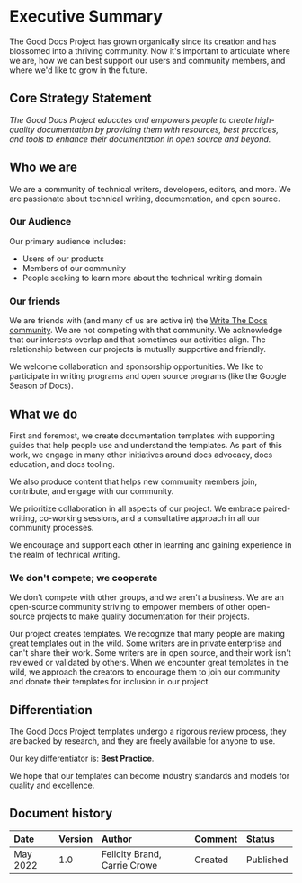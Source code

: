 # Executive Summary

The Good Docs Project has grown organically since its creation and has blossomed into a thriving community. Now it's important to articulate where we are, how we can best support our users and community members, and where we'd like to grow in the future. 


## Core Strategy Statement  

_The Good Docs Project educates and empowers people to create high-quality documentation by providing them with resources, best practices, and tools to enhance their documentation in open source and beyond._


## Who we are

We are a community of technical writers, developers, editors, and more. We are passionate about technical writing, documentation, and open source.


### Our Audience

Our primary audience includes:

* Users of our products
* Members of our community
* People seeking to learn more about the technical writing domain


### Our friends

We are friends with (and many of us are active in) the [Write The Docs community](https://www.writethedocs.org/). 
We are not competing with that community. We acknowledge that our interests overlap and that sometimes our activities align. 
The relationship between our projects is mutually supportive and friendly.

We welcome collaboration and sponsorship opportunities. We like to participate in writing programs and open source programs (like the Google Season of Docs).


## What we do

First and foremost, we create documentation templates with supporting guides that help people use and understand the templates. As part of this work, we engage in many other initiatives around docs advocacy, docs education, and docs tooling. 

We also produce content that helps new community members join, contribute, and engage with our community.

We prioritize collaboration in all aspects of our project. We embrace paired-writing, co-working sessions, and a consultative approach in all
our community processes.

We encourage and support each other in learning and gaining experience in the realm of technical writing. 


### We don't compete; we cooperate

We don't compete with other groups, and we aren't a business. We are an open-source community striving to empower members of other open-source projects to make quality documentation for their projects.

Our project creates templates. We recognize that many people are making great templates out in the wild. Some writers are in private enterprise and can't share their work. Some writers are in open source, and their work isn't reviewed or validated by others. 
When we encounter great templates in the wild, we approach the creators to encourage them to join our community and donate their templates for inclusion in our project.


## Differentiation

The Good Docs Project templates undergo a rigorous review process, they are backed by research, and they are freely available for anyone to use.

Our key differentiator is: **Best Practice**. 

We hope that our templates can become industry standards and models for quality and excellence.


## Document history

| Date     | Version | Author                       | Comment | Status    |
| :------- | :------ | :--------------------------- |:------- | :-------- |
| May 2022 | 1.0     | Felicity Brand, Carrie Crowe | Created | Published | 


